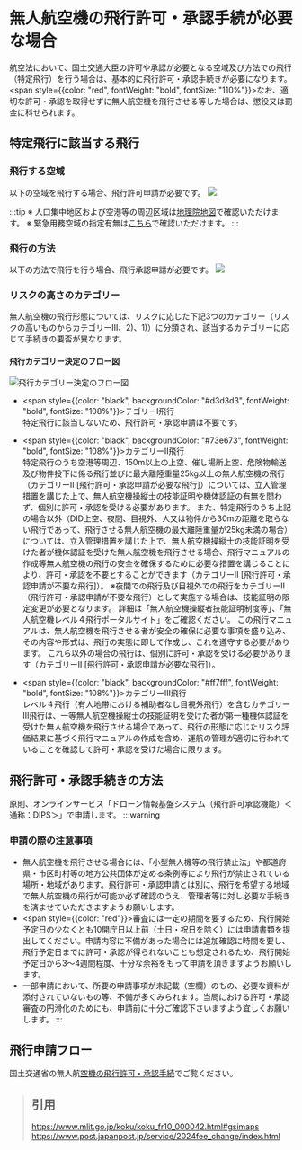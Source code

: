 # 無人航空機の飛行許可・承認手続が必要な場合

航空法において、国土交通大臣の許可や承認が必要となる空域及び方法での飛行（特定飛行）を行う場合は、基本的に飛行許可・承認手続きが必要になります。   
<span style={{color: "red", fontWeight: "bold", fontSize: "110%"}}>なお、適切な許可・承認を取得せずに無人航空機を飛行させる等した場合は、懲役又は罰金に科せられます。</span>   
## 特定飛行に該当する飛行
### 飛行する空域
以下の空域を飛行する場合、飛行許可申請が必要です。
![](https://www.mlit.go.jp/common/001486329.png)

:::tip
※ 人口集中地区および空港等の周辺区域は[地理院地図](https://maps.gsi.go.jp/#10/35.675705/139.750214/&base=std&ls=std%7Cdid2020%7Ckokuarea&blend=0&disp=111&lcd=kokuarea&vs=c1g1j0h0k0l0u0t0z0r0s0m0f1)で確認いただけます。
※ 緊急用務空域の指定有無は[こちら](https://www.mlit.go.jp/koku/koku_tk10_000003.html#alert)で確認いただけます。
:::
### 飛行の方法
以下の方法で飛行を行う場合、飛行承認申請が必要です。
![](https://www.mlit.go.jp/common/001520680.png)

### リスクの高さのカテゴリー
無人航空機の飛行形態については、リスクに応じた下記3つのカテゴリー（リスクの高いものからカテゴリーⅢ、2)、1)）に分類され、該当するカテゴリーに応じて手続きの要否が異なります。
#### 飛行カテゴリー決定のフロー図
![飛行カテゴリー決定のフロー図](https://www.mlit.go.jp/common/001582831.png)

- <span style={{color: "black", backgroundColor: "#d3d3d3", fontWeight: "bold", fontSize: "108%"}}>テゴリーⅠ飛行</span>   
特定飛行に該当しないため、飛行許可・承認申請は不要です。   

- <span style={{color: "black", backgroundColor: "#73e673", fontWeight: "bold", fontSize: "108%"}}>カテゴリーⅡ飛行</span>   
特定飛行のうち空港等周辺、150m以上の上空、催し場所上空、危険物輸送及び物件投下に係る飛行並びに最大離陸重量25kg以上の無人航空機の飛行（カテゴリーⅡ [飛行許可・承認申請が必要な飛行]）については、立入管理措置を講じた上で、無人航空機操縦士の技能証明や機体認証の有無を問わず、個別に許可・承認を受ける必要があります。
また、特定飛行のうち上記の場合以外（DID上空、夜間、目視外、人又は物件から30mの距離を取らない飛行であって、飛行させる無人航空機の最大離陸重量が25kg未満の場合）については、立入管理措置を講じた上で、無人航空機操縦士の技能証明を受けた者が機体認証を受けた無人航空機を飛行させる場合、飛行マニュアルの作成等無人航空機の飛行の安全を確保するために必要な措置を講じることにより、許可・承認を不要とすることができます（カテゴリーⅡ [飛行許可・承認申請が不要な飛行]）。
※夜間での飛行及び目視外での飛行をカテゴリーⅡ（飛行許可・承認申請が不要な飛行）として実施する場合は、技能証明の限定変更が必要となります。
詳細は「無人航空機操縦者技能証明制度等」、「無人航空機レベル４飛行ポータルサイト」をご確認ください。
この飛行マニュアルは、無人航空機を飛行させる者が安全の確保に必要な事項を盛り込み、その内容や形式は、飛行の実態に即して作成し、これを遵守する必要があります。
これら以外の場合の飛行は、個別に許可・承認を受ける必要があります（カテゴリーⅡ [飛行許可・承認申請が必要な飛行]）。   
- <span style={{color: "black", backgroundColor: "#ff7fff", fontWeight: "bold", fontSize: "108%"}}>カテゴリーⅢ飛行</span>   
レベル４飛行（有人地帯における補助者なし目視外飛行）を含むカテゴリーⅢ飛行は、一等無人航空機操縦士の技能証明を受けた者が第一種機体認証を受けた無人航空機を飛行させる場合であって、飛行の形態に応じたリスク評価結果に基づく飛行マニュアルの作成を含め、運航の管理が適切に行われていることを確認して許可・承認を受けた場合に限ります。

## 飛行許可・承認手続きの方法
原則、オンラインサービス「ドローン情報基盤システム（飛行許可承認機能）＜通称：DIPS＞」で申請します。
:::warning
### 申請の際の注意事項
- 無人航空機を飛行させる場合には、「小型無人機等の飛行禁止法」や都道府県・市区町村等の地方公共団体が定める条例等により飛行が禁止されている場所・地域があります。飛行許可・承認申請とは別に、飛行を希望する地域で無人航空機の飛行が可能か必ず確認のうえ、管理者等に対し必要な手続きを済ませていただきますようお願いします。
- <span style={{color: "red"}}>審査には一定の期間を要するため、飛行開始予定日の少なくとも10開庁日以上前（土日・祝日を除く）には申請書類を提出してください。申請内容に不備があった場合には追加確認に時間を要し、飛行予定日までに許可・承認が得られないことも想定されるため、飛行開始予定日から3～4週間程度、十分な余裕をもって申請を頂きますようお願いします。</span>
- 一部申請において、所要の申請事項が未記載（空欄）のもの、必要な資料が添付されていないもの等、不備が多くみられます。当局における許可・承認審査の円滑化のためにも、申請前に十分ご確認下さいますよう宜しくお願いします。
:::

## 飛行申請フロー
国土交通省の無人航[空機の飛行許可・承認手続](https://www.mlit.go.jp/koku/koku_fr10_000042.html#gsimaps)でご覧ください。

> ## 引用   
> https://www.mlit.go.jp/koku/koku_fr10_000042.html#gsimaps
> https://www.post.japanpost.jp/service/2024fee_change/index.html
